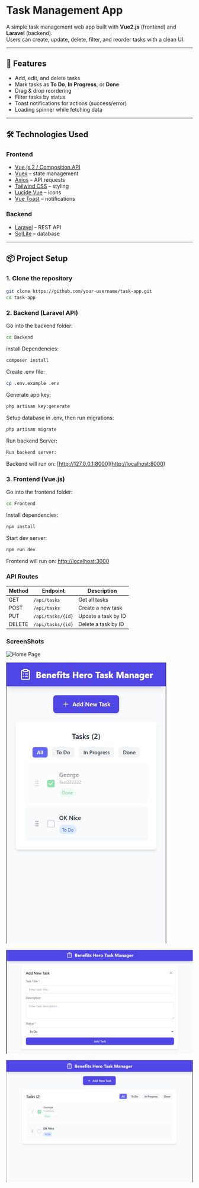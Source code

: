 # Task Management App

A simple task management web app built with **Vue2.js** (frontend) and **Laravel** (backend).  
Users can create, update, delete, filter, and reorder tasks with a clean UI.

---

## 🚀 Features

- Add, edit, and delete tasks
- Mark tasks as **To Do**, **In Progress**, or **Done**
- Drag & drop reordering
- Filter tasks by status
- Toast notifications for actions (success/error)
- Loading spinner while fetching data

---

## 🛠️ Technologies Used

### Frontend

- [Vue.js 2 / Composition API](https://vuejs.org/)
- [Vuex](https://vuex.vuejs.org/) – state management
- [Axios](https://axios-http.com/) – API requests
- [Tailwind CSS](https://tailwindcss.com/) – styling
- [Lucide Vue](https://lucide.dev/) – icons
- [Vue Toast](https://github.com/MeForma/vue-toaster) – notifications

### Backend

- [Laravel](https://laravel.com/) – REST API
- [SqlLite](https://www.mysql.com/) – database

---

## 📦 Project Setup

### 1. Clone the repository

```bash
git clone https://github.com/your-username/task-app.git
cd task-app
```

### 2. Backend (Laravel API)

Go into the backend folder:

```bash
cd Backend
```

install Dependencies:

```bash
composer install
```

Create .env file:

```bash
cp .env.example .env
```

Generate app key:

```bash
php artisan key:generate
```

Setup database in .env, then run migrations:

```bash
php artisan migrate
```

Run backend Server:

```bash
Run backend server:
```

Backend will run on: [http://127.0.0.1:8000](http://localhost:8000)

### 3. Frontend (Vue.js)

Go into the frontend folder:

```bash
cd Frontend
```

Install dependencies:

```bash
npm install
```

Start dev server:

```bash
npm run dev
```

Frontend will run on: [http://localhost:3000](http://localhost:3000)

### API Routes

| Method | Endpoint          | Description         |
| ------ | ----------------- | ------------------- |
| GET    | `/api/tasks`      | Get all tasks       |
| POST   | `/api/tasks`      | Create a new task   |
| PUT    | `/api/tasks/{id}` | Update a task by ID |
| DELETE | `/api/tasks/{id}` | Delete a task by ID |

### ScreenShots

![Home Page](./screenshots/Home.png)

![Home Page Mobile](./screenshots/Home%20Page%20Mobile.png)

![Form](./screenshots/form.png)

![Added Tasks](./screenshots/various%20data.png)
